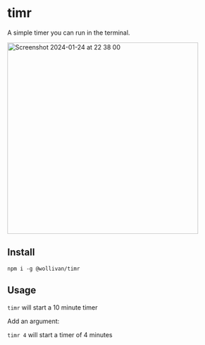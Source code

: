 # timr

A simple timer you can run in the terminal.

<img width="433" alt="Screenshot 2024-01-24 at 22 38 00" src="https://github.com/Wollivan/timr/assets/91621088/da9b8870-ae6f-4b65-afcb-a9060f861fe3">

## Install

`npm i -g @wollivan/timr`

## Usage

`timr` will start a 10 minute timer

Add an argument:

`timr 4` will start a timer of 4 minutes
